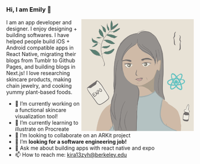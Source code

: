 ### Hi, I am Emily 👋
<img align="right" src="illustration.jpg" height="300">

I am an app developer and designer. I enjoy designing + building softwares. I have helped people build iOS + Android compatible apps in React Native, migrating their blogs from Tumblr to Github Pages, and building blogs in Next.js! I love researching skincare products, making chain jewelry, and cooking yummy plant-based foods.

- 🔭 I’m currently working on a functional skincare visualization tool!
- 🌱 I’m currently learning to illustrate on Procreate
- 👯 I’m looking to collaborate on an ARKit project
- 🤔 I’m **looking for a software engineering job!**
- 💬 Ask me about building apps with react native and expo
- 📫 How to reach me: kira13zyh@berkeley.edu

